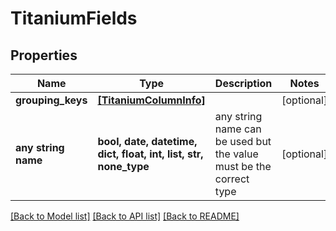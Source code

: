 # TitaniumFields


## Properties
Name | Type | Description | Notes
------------ | ------------- | ------------- | -------------
**grouping_keys** | [**[TitaniumColumnInfo]**](TitaniumColumnInfo.md) |  | [optional] 
**any string name** | **bool, date, datetime, dict, float, int, list, str, none_type** | any string name can be used but the value must be the correct type | [optional]

[[Back to Model list]](../README.md#documentation-for-models) [[Back to API list]](../README.md#documentation-for-api-endpoints) [[Back to README]](../README.md)


